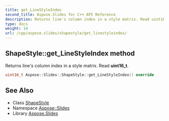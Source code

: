 ```yaml
---
title: get_LineStyleIndex
second_title: Aspose.Slides for C++ API Reference
description: Returns line's column index in a style matrix. Read uint16_t.
type: docs
weight: 14
url: /cpp/aspose.slides/shapestyle/get_linestyleindex/
---
```

## ShapeStyle::get_LineStyleIndex method


Returns line's column index in a style matrix. Read **uint16_t**.

```cpp
uint16_t Aspose::Slides::ShapeStyle::get_LineStyleIndex() override
```

## See Also

* Class [ShapeStyle](../)
* Namespace [Aspose::Slides](../../)
* Library [Aspose.Slides](../../../)
